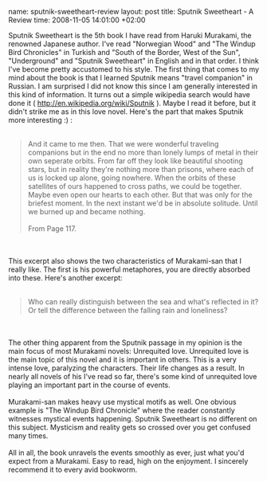 name: sputnik-sweetheart-review
layout: post
title: Sputnik Sweetheart - A Review
time: 2008-11-05 14:01:00 +02:00

Sputnik Sweetheart is the 5th book I have read from Haruki Murakami, the renowned Japanese author. I've read "Norwegian Wood" and "The Windup Bird Chronicles" in Turkish and "South of the Border, West of the Sun", "Underground" and "Sputnik Sweetheart" in English and in that order. I think I've become pretty accustomed to his style. The first thing that comes to my mind about the book is that I learned Sputnik means "travel companion" in Russian. I am surprised I did not know this since I am generally interested in this kind of information. It turns out a simple wikipedia search would have done it ( <a href="http://en.wikipedia.org/wiki/Sputnik">http://en.wikipedia.org/wiki/Sputnik</a> ). Maybe I read it before, but it didn't strike me as in this love novel. Here's the part that makes Sputnik more interesting :) :<br /><br /><blockquote>And it came to me then. That we were wonderful traveling companions but in the end no more than lonely lumps of metal in their own seperate orbits. From far off they look like beautiful shooting stars, but in reality they're nothing more than prisons, where each of us is locked up alone, going nowhere. When the orbits of these satellites of ours happened to cross paths, we could be together. Maybe even open our hearts to each other. But that was only for the briefest moment. In the next instant we'd be in absolute solitude. Until we burned up and became nothing.<br /><br />From Page 117.</blockquote><br /><br />This excerpt also shows the two characteristics of Murakami-san that I really like. The first is his powerful metaphores, you are directly absorbed into these. Here's another excerpt:<br /><br /><blockquote>Who can really distinguish between the sea and what's reflected in it?<br />Or tell the difference between the falling rain and loneliness?</blockquote><br /><br />The other thing apparent from the Sputnik passage in my opinion is the main focus of most Murakami novels: Unrequited love. Unrequited love is the main topic of this novel and it is important in others. This is a very intense love, paralyzing the characters. Their life changes as a result. In nearly all novels of his I've read so far, there's some kind of unrequited love playing an important part in the course of events. <br /><br />Murakami-san makes heavy use mystical motifs as well. One obvious example is "The Windup Bird Chronicle" where the reader constantly witnesses mystical events happening. Sputnik Sweetheart is no different on this subject. Mysticism and reality gets so crossed over you get confused many times.<br /><br />All in all, the book unravels the events smoothly as ever, just what you'd expect from a Murakami. Easy to read, high on the enjoyment. I sincerely recommend it to every avid bookworm.
